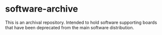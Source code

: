 # software-archive
This is an archival repository. Intended to hold software supporting boards that have been deprecated from the main software distribution.
